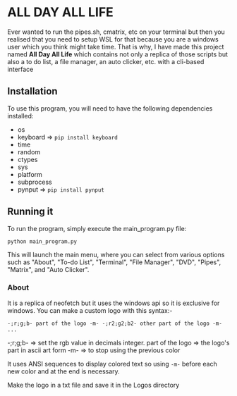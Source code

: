 # ALL DAY ALL LIFE
Ever wanted to run the pipes.sh, cmatrix, etc on your terminal but then you realised that you need to setup WSL for that because you are a windows user which you think might take time. That is why, I have made this project named **All Day All Life** which contains not only a replica of those scripts but also a to do list, a file manager, an auto clicker, etc. with a cli-based interface

## Installation
To use this program, you will need to have the following dependencies installed:

- os
- keyboard    => ```pip install keyboard```
- time
- random
- ctypes
- sys
- platform
- subprocess
- pynput      => ```pip install pynput```

## Running it
To run the program, simply execute the main_program.py file:

```python main_program.py```

This will launch the main menu, where you can select from various options such as "About", "To-do List", "Terminal", "File Manager", "DVD", "Pipes", "Matrix", and "Auto Clicker".

### About
It is a replica of neofetch but it uses the windows api so it is exclusive for windows.
You can make a custom logo with this syntax:-

```-;r;g;b- part of the logo -m- -;r2;g2;b2- other part of the logo -m- ...```

-;r;g;b- => set the rgb value in decimals integer.
part of the logo => the logo's part in ascii art form
-m- => to stop using the previous color

It uses ANSI sequences to display colored text so using ```-m-``` before each new color and at the end is necessary.

Make the logo in a txt file and save it in the Logos directory